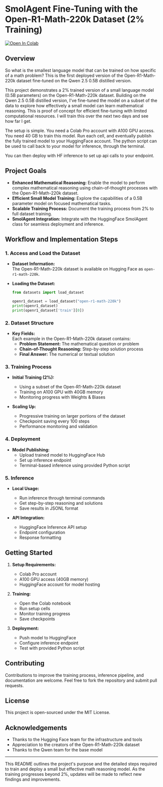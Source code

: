 # SmolAgent Fine-Tuning with the Open-R1-Math-220k Dataset (2% Training)

[![Open In Colab](https://colab.research.google.com/assets/colab-badge.svg)](Qwen2.5-.5BOpenR1.ipynb)

## Overview

So what is the smallest language model that can be trained on how specific of a math problem? This is the first deployed version of the Open-R1-Math-220k dataset fine-tuned on the Qwen 2.5 0.5B distilled version.

This project demonstrates a 2% trained version of a small language model (0.5B parameters) on the Open-R1-Math-220k dataset. Building on the Qwen 2.5 0.5B distilled version, I've fine-tuned the model on a subset of the data to explore how effectively a small model can learn mathematical reasoning. This is proof of concept for efficient fine-tuning with limited computational resources. I will train this over the next two days and see how far I get. 

The setup is simple. You need a Colab Pro account with A100 GPU access. You need 40 GB to train this model. Run each cell, and eventually publish the fully trained model to your HuggingFace account. The python script can be used to call back to your model for inference, through the terminal. 

You can then deploy with HF inference to set up api calls to your endpoint. 

## Project Goals

- **Enhanced Mathematical Reasoning:** Enable the model to perform complex mathematical reasoning using chain-of-thought processes with the Open-R1-Math-220k dataset.
- **Efficient Small Model Training:** Explore the capabilities of a 0.5B parameter model on focused mathematical tasks.
- **Scalable Training Process:** Document the training process from 2% to full dataset training.
- **SmolAgent Integration:** Integrate with the HuggingFace SmolAgent class for seamless deployment and inference.

## Workflow and Implementation Steps

### 1. Access and Load the Dataset

- **Dataset Information:**  
  The Open-R1-Math-220k dataset is available on Hugging Face as `open-r1-math-220k`.

- **Loading the Dataset:**  
  ```python
  from datasets import load_dataset

  openr1_dataset = load_dataset("open-r1-math-220k")
  print(openr1_dataset)
  print(openr1_dataset['train'][0])
  ```

### 2. Dataset Structure

- **Key Fields:**  
  Each example in the Open-R1-Math-220k dataset contains:
  - **Problem Statement:** The mathematical question or problem
  - **Chain-of-Thought Reasoning:** Step-by-step solution process
  - **Final Answer:** The numerical or textual solution

### 3. Training Process

- **Initial Training (2%):**
  - Using a subset of the Open-R1-Math-220k dataset
  - Training on A100 GPU with 40GB memory
  - Monitoring progress with Weights & Biases

- **Scaling Up:**
  - Progressive training on larger portions of the dataset
  - Checkpoint saving every 100 steps
  - Performance monitoring and validation

### 4. Deployment

- **Model Publishing:**
  - Upload trained model to HuggingFace Hub
  - Set up inference endpoint
  - Terminal-based inference using provided Python script

### 5. Inference

- **Local Usage:**
  - Run inference through terminal commands
  - Get step-by-step reasoning and solutions
  - Save results in JSONL format

- **API Integration:**
  - HuggingFace Inference API setup
  - Endpoint configuration
  - Response formatting

## Getting Started

1. **Setup Requirements:**
   - Colab Pro account
   - A100 GPU access (40GB memory)
   - HuggingFace account for model hosting

2. **Training:**
   - Open the Colab notebook
   - Run setup cells
   - Monitor training progress
   - Save checkpoints

3. **Deployment:**
   - Push model to HuggingFace
   - Configure inference endpoint
   - Test with provided Python script

## Contributing

Contributions to improve the training process, inference pipeline, and documentation are welcome. Feel free to fork the repository and submit pull requests.

## License

This project is open-sourced under the MIT License.

## Acknowledgements

- Thanks to the Hugging Face team for the infrastructure and tools
- Appreciation to the creators of the Open-R1-Math-220k dataset
- Thanks to the Qwen team for the base model

---

This README outlines the project's purpose and the detailed steps required to train and deploy a small but effective math reasoning model. As the training progresses beyond 2%, updates will be made to reflect new findings and improvements.